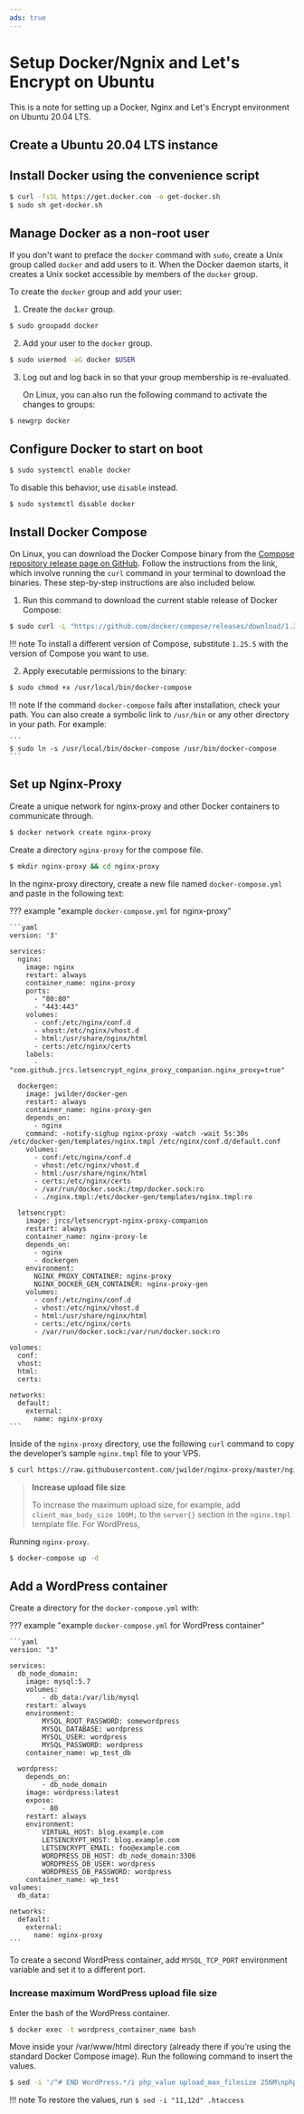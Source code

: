 ```yaml
---
ads: true
---
```


# Setup Docker/Ngnix and Let's Encrypt on Ubuntu

This is a note for setting up a Docker, Nginx and Let's Encrypt environment on
Ubuntu 20.04 LTS.

## Create a Ubuntu 20.04 LTS instance

## Install Docker using the convenience script

```bash
$ curl -fsSL https://get.docker.com -o get-docker.sh
$ sudo sh get-docker.sh
```

## Manage Docker as a non-root user

If you don't want to preface the `docker` command with `sudo`, create a Unix
group called `docker` and add users to it. When the Docker daemon starts, it
creates a Unix socket accessible by members of the `docker` group.

To create the `docker` group and add your user:

1.  Create the `docker` group.

```bash
$ sudo groupadd docker
```

2.  Add your user to the `docker` group.

```bash
$ sudo usermod -aG docker $USER
```

3.  Log out and log back in so that your group membership is re-evaluated.
    
    On Linux, you can also run the following command to activate the changes to groups:
  
```bash 
$ newgrp docker 
```

## Configure Docker to start on boot

```bash
$ sudo systemctl enable docker
```

To disable this behavior, use `disable` instead.

```bash
$ sudo systemctl disable docker
```

## Install Docker Compose

On Linux, you can download the Docker Compose binary from the
[Compose repository release page on GitHub](https://github.com/docker/compose/releases).
Follow the instructions from the link, which involve running the `curl` command
in your terminal to download the binaries. These step-by-step instructions are
also included below.

1.  Run this command to download the current stable release of Docker Compose:

```bash
$ sudo curl -L "https://github.com/docker/compose/releases/download/1.25.5/docker-compose-$(uname -s)-$(uname -m)" -o /usr/local/bin/docker-compose
```
!!! note
    To install a different version of Compose, substitute `1.25.5`
    with the version of Compose you want to use.

2.  Apply executable permissions to the binary:

``` bash
$ sudo chmod +x /usr/local/bin/docker-compose
```
    
!!! note 
    If the command `docker-compose` fails after installation, check your
    path. You can also create a symbolic link to `/usr/bin` or any other
    directory in your path. For example:

    ```
    $ sudo ln -s /usr/local/bin/docker-compose /usr/bin/docker-compose
    ```

## Set up Nginx-Proxy

Create a unique network for nginx-proxy and other Docker containers to communicate through.

``` bash
$ docker network create nginx-proxy
```

Create a directory `nginx-proxy` for the compose file.

``` bash
$ mkdir nginx-proxy && cd nginx-proxy
```

In the nginx-proxy directory, create a new file named `docker-compose.yml` and paste in the following text:

??? example "example `docker-compose.yml` for nginx-proxy"

    ```yaml
    version: '3'

    services:
      nginx:
        image: nginx
        restart: always
        container_name: nginx-proxy
        ports:
          - "80:80"
          - "443:443"
        volumes:
          - conf:/etc/nginx/conf.d
          - vhost:/etc/nginx/vhost.d
          - html:/usr/share/nginx/html
          - certs:/etc/nginx/certs
        labels:
          - "com.github.jrcs.letsencrypt_nginx_proxy_companion.nginx_proxy=true"

      dockergen:
        image: jwilder/docker-gen
        restart: always
        container_name: nginx-proxy-gen
        depends_on:
          - nginx
        command: -notify-sighup nginx-proxy -watch -wait 5s:30s /etc/docker-gen/templates/nginx.tmpl /etc/nginx/conf.d/default.conf
        volumes:
          - conf:/etc/nginx/conf.d
          - vhost:/etc/nginx/vhost.d
          - html:/usr/share/nginx/html
          - certs:/etc/nginx/certs
          - /var/run/docker.sock:/tmp/docker.sock:ro
          - ./nginx.tmpl:/etc/docker-gen/templates/nginx.tmpl:ro

      letsencrypt:
        image: jrcs/letsencrypt-nginx-proxy-companion
        restart: always
        container_name: nginx-proxy-le
        depends_on:
          - nginx
          - dockergen
        environment:
          NGINX_PROXY_CONTAINER: nginx-proxy
          NGINX_DOCKER_GEN_CONTAINER: nginx-proxy-gen
        volumes:
          - conf:/etc/nginx/conf.d
          - vhost:/etc/nginx/vhost.d
          - html:/usr/share/nginx/html
          - certs:/etc/nginx/certs
          - /var/run/docker.sock:/var/run/docker.sock:ro

    volumes:
      conf:
      vhost:
      html:
      certs:

    networks:
      default:
        external:
          name: nginx-proxy
    ```

Inside of the `nginx-proxy` directory, use the following `curl` command to copy the developer’s sample `nginx.tmpl` file to your VPS.

``` bash
$ curl https://raw.githubusercontent.com/jwilder/nginx-proxy/master/nginx.tmpl > nginx.tmpl
```

> **Increase upload file size**
>
> To increase the maximum upload size, for example, add `client_max_body_size 100M;` to the `server{}` section in the `nginx.tmpl` template file.
> For WordPress, 

Running `nginx-proxy`.

``` bash
$ docker-compose up -d
```

## Add a WordPress container

Create a directory for the `docker-compose.yml` with:

??? example "example `docker-compose.yml` for WordPress container"

    ```yaml
    version: "3"

    services:
      db_node_domain:
        image: mysql:5.7
        volumes:
            - db_data:/var/lib/mysql
        restart: always
        environment:
            MYSQL_ROOT_PASSWORD: somewordpress
            MYSQL_DATABASE: wordpress
            MYSQL_USER: wordpress
            MYSQL_PASSWORD: wordpress
        container_name: wp_test_db

      wordpress:
        depends_on:
            - db_node_domain
        image: wordpress:latest
        expose:
            - 80
        restart: always
        environment:
            VIRTUAL_HOST: blog.example.com
            LETSENCRYPT_HOST: blog.example.com
            LETSENCRYPT_EMAIL: foo@example.com
            WORDPRESS_DB_HOST: db_node_domain:3306
            WORDPRESS_DB_USER: wordpress
            WORDPRESS_DB_PASSWORD: wordpress
        container_name: wp_test
    volumes:
      db_data:

    networks:
      default:
        external:
          name: nginx-proxy
    ```

To create a second WordPress container, add `MYSQL_TCP_PORT` environment variable and set it to a different port.

### Increase maximum WordPress upload file size

Enter the bash of the WordPress container.

``` bash
$ docker exec -t wordpress_container_name bash
```

Move inside your /var/www/html directory (already there if you’re using the standard Docker Compose image). Run the following command to insert the values.

``` bash
$ sed -i '/^# END WordPress.*/i php_value upload_max_filesize 256M\nphp_value post_max_size 256M' .htaccess
```

!!! note
    To restore the values, run `$ sed -i "11,12d" .htaccess`

